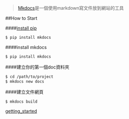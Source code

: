 >[Mkdocs](http://www.mkdocs.org/)是一個使用markdown寫文件放到網站的工具

##How to Start

####[install pip](http://pip.readthedocs.org/en/latest/installing.html#id7)
```sh
$ pip install mkdocs
```

####install mkdocs
```sh
$ pip install mkdocs
```

####建立你的第一個doc資料夾
```sh
$ cd /path/to/project
$ mkdocs new docs
```

####建立文件網頁
```sh
$ mkdocs build
```

[getting_started](http://docs.readthedocs.org/en/latest/getting_started.html#in-markdown)
